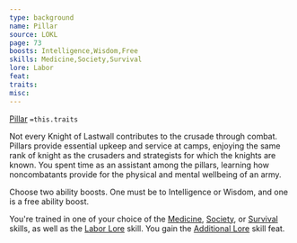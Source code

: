 ```yaml
---
type: background
name: Pillar 
source: LOKL
page: 73
boosts: Intelligence,Wisdom,Free
skills: Medicine,Society,Survival
lore: Labor
feat: 
traits: 
misc: 
---
```


[Pillar](###%20Pillar)
`=this.traits`


Not every Knight of Lastwall contributes to the crusade through combat. Pillars provide essential upkeep and service at camps, enjoying the same rank of knight as the crusaders and strategists for which the knights are known. You spent time as an assistant among the pillars, learning how noncombatants provide for the physical and mental wellbeing of an army.

Choose two ability boosts. One must be to Intelligence or Wisdom, and one is a free ability boost.

You're trained in one of your choice of the [Medicine](Medicine), [Society](../../../../../20-Wyrmspire/14-Dragonling-Zettel/Society.md), or [Survival](Survival) skills, as well as the [Labor Lore](Labor%20Lore) skill. You gain the [Additional Lore](Additional%20Lore) skill feat.

